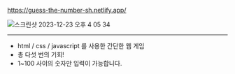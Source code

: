 https://guess-the-number-sh.netlify.app/

![스크린샷 2023-12-23 오후 4 05 34](https://github.com/kkamsoohyun/number-guess-game/assets/101257155/80d983d7-4ce8-44d7-a087-3bc59df01be5)

<hr>
<ul>
  <li>html / css / javascript 를 사용한 간단한 웹 게임</li>
  <li>총 다섯 번의 기회!</li>
  <li>1~100 사이의 숫자만 입력이 가능합니다.</li>
</ul>
